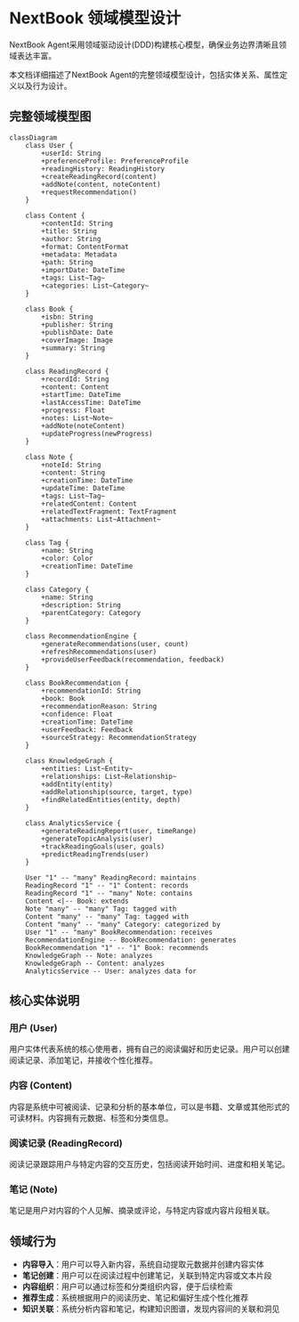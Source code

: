 # NextBook 领域模型设计

NextBook Agent采用领域驱动设计(DDD)构建核心模型，确保业务边界清晰且领域表达丰富。

本文档详细描述了NextBook Agent的完整领域模型设计，包括实体关系、属性定义以及行为设计。

## 完整领域模型图

```mermaid
classDiagram
    class User {
        +userId: String
        +preferenceProfile: PreferenceProfile
        +readingHistory: ReadingHistory
        +createReadingRecord(content)
        +addNote(content, noteContent)
        +requestRecommendation()
    }
    
    class Content {
        +contentId: String
        +title: String
        +author: String
        +format: ContentFormat
        +metadata: Metadata
        +path: String
        +importDate: DateTime
        +tags: List~Tag~
        +categories: List~Category~
    }
    
    class Book {
        +isbn: String
        +publisher: String
        +publishDate: Date
        +coverImage: Image
        +summary: String
    }
    
    class ReadingRecord {
        +recordId: String
        +content: Content
        +startTime: DateTime
        +lastAccessTime: DateTime
        +progress: Float
        +notes: List~Note~
        +addNote(noteContent)
        +updateProgress(newProgress)
    }
    
    class Note {
        +noteId: String
        +content: String
        +creationTime: DateTime
        +updateTime: DateTime
        +tags: List~Tag~
        +relatedContent: Content
        +relatedTextFragment: TextFragment
        +attachments: List~Attachment~
    }
    
    class Tag {
        +name: String
        +color: Color
        +creationTime: DateTime
    }
    
    class Category {
        +name: String
        +description: String
        +parentCategory: Category
    }
    
    class RecommendationEngine {
        +generateRecommendations(user, count)
        +refreshRecommendations(user)
        +provideUserFeedback(recommendation, feedback)
    }
    
    class BookRecommendation {
        +recommendationId: String
        +book: Book
        +recommendationReason: String
        +confidence: Float
        +creationTime: DateTime
        +userFeedback: Feedback
        +sourceStrategy: RecommendationStrategy
    }
    
    class KnowledgeGraph {
        +entities: List~Entity~
        +relationships: List~Relationship~
        +addEntity(entity)
        +addRelationship(source, target, type)
        +findRelatedEntities(entity, depth)
    }
    
    class AnalyticsService {
        +generateReadingReport(user, timeRange)
        +generateTopicAnalysis(user)
        +trackReadingGoals(user, goals)
        +predictReadingTrends(user)
    }
    
    User "1" -- "many" ReadingRecord: maintains
    ReadingRecord "1" -- "1" Content: records
    ReadingRecord "1" -- "many" Note: contains
    Content <|-- Book: extends
    Note "many" -- "many" Tag: tagged with
    Content "many" -- "many" Tag: tagged with
    Content "many" -- "many" Category: categorized by
    User "1" -- "many" BookRecommendation: receives
    RecommendationEngine -- BookRecommendation: generates
    BookRecommendation "1" -- "1" Book: recommends
    KnowledgeGraph -- Note: analyzes
    KnowledgeGraph -- Content: analyzes
    AnalyticsService -- User: analyzes data for
```

## 核心实体说明

### 用户 (User)
用户实体代表系统的核心使用者，拥有自己的阅读偏好和历史记录。用户可以创建阅读记录、添加笔记，并接收个性化推荐。

### 内容 (Content)
内容是系统中可被阅读、记录和分析的基本单位，可以是书籍、文章或其他形式的可读材料。内容拥有元数据、标签和分类信息。

### 阅读记录 (ReadingRecord)
阅读记录跟踪用户与特定内容的交互历史，包括阅读开始时间、进度和相关笔记。

### 笔记 (Note)
笔记是用户对内容的个人见解、摘录或评论，与特定内容或内容片段相关联。

## 领域行为

* **内容导入**：用户可以导入新内容，系统自动提取元数据并创建内容实体
* **笔记创建**：用户可以在阅读过程中创建笔记，关联到特定内容或文本片段
* **内容组织**：用户可以通过标签和分类组织内容，便于后续检索
* **推荐生成**：系统根据用户的阅读历史、笔记和偏好生成个性化推荐
* **知识关联**：系统分析内容和笔记，构建知识图谱，发现内容间的关联和洞见
